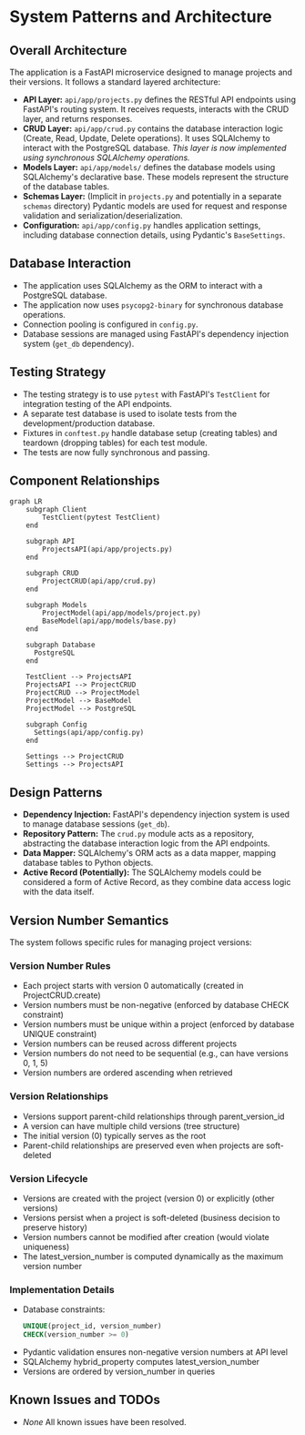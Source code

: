 # System Patterns and Architecture

## Overall Architecture

The application is a FastAPI microservice designed to manage projects and their versions. It follows a standard layered architecture:

-   **API Layer:**  `api/app/projects.py` defines the RESTful API endpoints using FastAPI's routing system.  It receives requests, interacts with the CRUD layer, and returns responses.
-   **CRUD Layer:** `api/app/crud.py` contains the database interaction logic (Create, Read, Update, Delete operations). It uses SQLAlchemy to interact with the PostgreSQL database.  *This layer is now implemented using synchronous SQLAlchemy operations.*
-   **Models Layer:** `api/app/models/` defines the database models using SQLAlchemy's declarative base.  These models represent the structure of the database tables.
-   **Schemas Layer:** (Implicit in `projects.py` and potentially in a separate `schemas` directory)  Pydantic models are used for request and response validation and serialization/deserialization.
- **Configuration:** `api/app/config.py` handles application settings, including database connection details, using Pydantic's `BaseSettings`.

## Database Interaction

-   The application uses SQLAlchemy as the ORM to interact with a PostgreSQL database.
-   The application now uses `psycopg2-binary` for synchronous database operations.
-   Connection pooling is configured in `config.py`.
-   Database sessions are managed using FastAPI's dependency injection system (`get_db` dependency).

## Testing Strategy

-   The testing strategy is to use `pytest` with FastAPI's `TestClient` for integration testing of the API endpoints.
-   A separate test database is used to isolate tests from the development/production database.
-   Fixtures in `conftest.py` handle database setup (creating tables) and teardown (dropping tables) for each test module.
-   The tests are now fully synchronous and passing.

## Component Relationships

```mermaid
graph LR
    subgraph Client
        TestClient(pytest TestClient)
    end

    subgraph API
        ProjectsAPI(api/app/projects.py)
    end

    subgraph CRUD
        ProjectCRUD(api/app/crud.py)
    end

    subgraph Models
        ProjectModel(api/app/models/project.py)
        BaseModel(api/app/models/base.py)
    end
    
    subgraph Database
      PostgreSQL
    end

    TestClient --> ProjectsAPI
    ProjectsAPI --> ProjectCRUD
    ProjectCRUD --> ProjectModel
    ProjectModel --> BaseModel
    ProjectModel --> PostgreSQL
    
    subgraph Config
      Settings(api/app/config.py)
    end
    
    Settings --> ProjectCRUD
    Settings --> ProjectsAPI
```

## Design Patterns

-   **Dependency Injection:** FastAPI's dependency injection system is used to manage database sessions (`get_db`).
-   **Repository Pattern:** The `crud.py` module acts as a repository, abstracting the database interaction logic from the API endpoints.
-   **Data Mapper:** SQLAlchemy's ORM acts as a data mapper, mapping database tables to Python objects.
-   **Active Record (Potentially):** The SQLAlchemy models could be considered a form of Active Record, as they combine data access logic with the data itself.

## Version Number Semantics

The system follows specific rules for managing project versions:

### Version Number Rules
- Each project starts with version 0 automatically (created in ProjectCRUD.create)
- Version numbers must be non-negative (enforced by database CHECK constraint)
- Version numbers must be unique within a project (enforced by database UNIQUE constraint)
- Version numbers can be reused across different projects
- Version numbers do not need to be sequential (e.g., can have versions 0, 1, 5)
- Version numbers are ordered ascending when retrieved

### Version Relationships
- Versions support parent-child relationships through parent_version_id
- A version can have multiple child versions (tree structure)
- The initial version (0) typically serves as the root
- Parent-child relationships are preserved even when projects are soft-deleted

### Version Lifecycle
- Versions are created with the project (version 0) or explicitly (other versions)
- Versions persist when a project is soft-deleted (business decision to preserve history)
- Version numbers cannot be modified after creation (would violate uniqueness)
- The latest_version_number is computed dynamically as the maximum version number

### Implementation Details
- Database constraints:
  ```sql
  UNIQUE(project_id, version_number)
  CHECK(version_number >= 0)
  ```
- Pydantic validation ensures non-negative version numbers at API level
- SQLAlchemy hybrid_property computes latest_version_number
- Versions are ordered by version_number in queries

## Known Issues and TODOs

-   *None* All known issues have been resolved.
